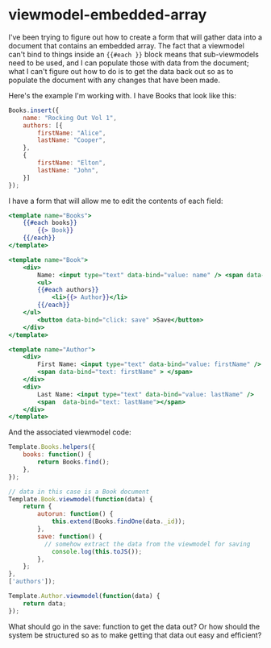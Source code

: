 # viewmodel-embedded-array

I've been trying to figure out how to create a form that will gather data into a document that contains an embedded array.  The fact that a viewmodel can't bind to things inside an ```{{#each }}``` block means that sub-viewmodels need to be used, and I can populate those with data from the document; what I can't figure out how to do is to get the data back out so as to populate the document with any changes that have been made.  

Here's the example I'm working with.  I have Books that look like this:
```javascript
Books.insert({
	name: "Rocking Out Vol 1",
	authors: [{
		firstName: "Alice",
		lastName: "Cooper",
	},
	{
		firstName: "Elton",
		lastName: "John",
	}]
});
```

I have a form that will allow me to edit the contents of each field:
```handlebars
<template name="Books">
	{{#each books}}
		{{> Book}}
	{{/each}}
</template>

<template name="Book">
	<div>
		Name: <input type="text" data-bind="value: name" /> <span data-bind="text: name" ></span>
		<ul>
		{{#each authors}}
			<li>{{> Author}}</li>
		{{/each}}
	</ul>
		<button data-bind="click: save" >Save</button>
	</div>
</template>

<template name="Author">
	<div>
		First Name: <input type="text" data-bind="value: firstName" />
		<span data-bind="text: firstName" > </span>
	</div>
	<div>
		Last Name: <input type="text" data-bind="value: lastName" />
		<span  data-bind="text: lastName"></span>
	</div>
</template>
```

And the associated viewmodel code:
```javascript
Template.Books.helpers({
	books: function() {
		return Books.find();
	},
});

// data in this case is a Book document 
Template.Book.viewmodel(function(data) { 
	return {
		autorun: function() {
			this.extend(Books.findOne(data._id));
		},
		save: function() {
		  // somehow extract the data from the viewmodel for saving
			console.log(this.toJS()); 
		},
	};
},
['authors']);

Template.Author.viewmodel(function(data) {
	return data;
});
```

What should go in the save: function to get the data out?  Or how should the system be structured so as to make getting that data out easy and efficient?  
